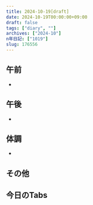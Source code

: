 ```yaml
---
title: 2024-10-19[draft]
date: 2024-10-19T00:00:00+09:00
draft: false
tags: ["diary", ""]
archives: ["2024-10"]
n年日記: ["1019"]
slug: 176556
---
```

## 午前
- 
## 午後
- 
## 体調
- 
## その他
## 今日のTabs